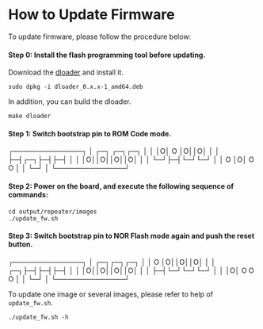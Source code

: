 # How to Update Firmware

To update firmware, please follow the procedure below:

#### **Step 0**: Install the flash programming tool before updating.
Download the [dloader](https://github.com/unisoc/dloader/releases/download/unisoc-v0.3.1/dloader_0.3.1-1_amd64.deb) and install it.

```shell
sudo dpkg -i dloader_0.x.x-1_amd64.deb
```

In addition, you can build the dloader.

```shell
make dloader
```

#### **Step 1**: Switch bootstrap pin to ROM Code mode.
  ┌──────────────┐
  │ ┌─┐   ┌─┐┌─┐ │
  │ │O│ O │O││O│ │
  │ ├─┤┌─┐├─┤├─┤ │
  │ │O││O││O││O│ │
  │ └─┘├─┤└─┘└─┘ │
  │  O │O│ O  O  │
  │    └─┘       │
  └──────────────┘

#### **Step 2**: Power on the board, and execute the following sequence of commands:

```shell
cd output/repeater/images
./update_fw.sh
```

#### **Step 3**: Switch bootstrap pin to NOR Flash mode again and push the reset button.
  ┌──────────────┐
  │    ┌─┐┌─┐┌─┐ │
  │  O │O││O││O│ │
  │ ┌─┐├─┤├─┤├─┤ │
  │ │O││O││O││O│ │
  │ ├─┤└─┘└─┘└─┘ │
  │ │O│ O  O  O  │
  │ └─┘          │
  └──────────────┘

To update one image or several images, please refer to help of ```update_fw.sh```.

```shell
./update_fw.sh -h
```

